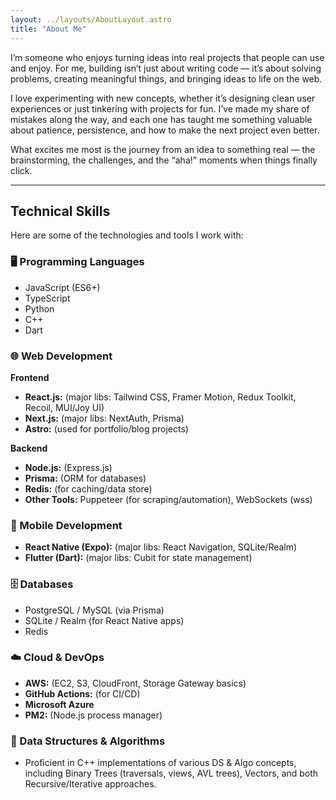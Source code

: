 ```yaml
---
layout: ../layouts/AboutLayout.astro
title: "About Me"
---
```


I’m someone who enjoys turning ideas into real projects that people can use and enjoy. For me, building isn’t just about writing code — it’s about solving problems, creating meaningful things, and bringing ideas to life on the web.

I love experimenting with new concepts, whether it’s designing clean user experiences or just tinkering with projects for fun. I’ve made my share of mistakes along the way, and each one has taught me something valuable about patience, persistence, and how to make the next project even better.

What excites me most is the journey from an idea to something real — the brainstorming, the challenges, and the “aha!” moments when things finally click.

---

## Technical Skills

Here are some of the technologies and tools I work with:

### 🖥️ Programming Languages
- JavaScript (ES6+)
- TypeScript
- Python
- C++
- Dart

### 🌐 Web Development

**Frontend**
- **React.js:** (major libs: Tailwind CSS, Framer Motion, Redux Toolkit, Recoil, MUI/Joy UI)
- **Next.js:** (major libs: NextAuth, Prisma)
- **Astro:** (used for portfolio/blog projects)

**Backend**
- **Node.js:** (Express.js)
- **Prisma:** (ORM for databases)
- **Redis:** (for caching/data store)
- **Other Tools:** Puppeteer (for scraping/automation), WebSockets (wss)

### 📱 Mobile Development
- **React Native (Expo):** (major libs: React Navigation, SQLite/Realm)
- **Flutter (Dart):** (major libs: Cubit for state management)

### 🗄️ Databases
- PostgreSQL / MySQL (via Prisma)
- SQLite / Realm (for React Native apps)
- Redis

### ☁️ Cloud & DevOps
- **AWS:** (EC2, S3, CloudFront, Storage Gateway basics)
- **GitHub Actions:** (for CI/CD)
- **Microsoft Azure**
- **PM2:** (Node.js process manager)

### 🔎 Data Structures & Algorithms
- Proficient in C++ implementations of various DS & Algo concepts, including Binary Trees (traversals, views, AVL trees), Vectors, and both Recursive/Iterative approaches.